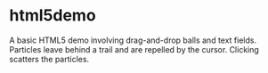 html5demo
=========
A basic HTML5 <canvas> demo involving drag-and-drop balls and text fields. Particles leave behind a trail and are repelled by the cursor. Clicking scatters the particles.
